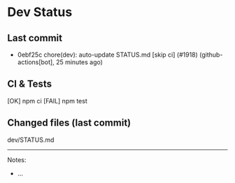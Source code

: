 # Dev Status

## Last commit
- 0ebf25c chore(dev): auto-update STATUS.md [skip ci] (#1918) (github-actions[bot], 25 minutes ago)
## CI & Tests
[OK] npm ci
[FAIL] npm test

## Changed files (last commit)
dev/STATUS.md

---
Notes:
- ...
